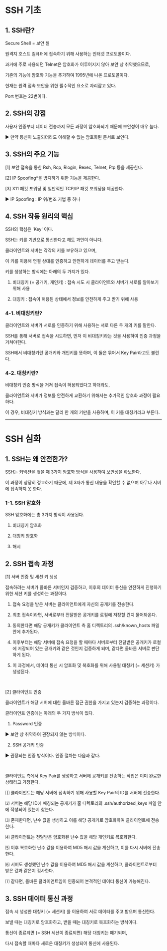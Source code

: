 # SSH 기초

 

## 1. SSH란?

Secure Shell = 보안 셸

원격지 호스트 컴퓨터에 접속하기 위해 사용하는 인터넷 프로토콜이다.

과거에 주로 사용되던 Telnet은 암호화가 이루어지지 않아 보안 상 취약했으므로,

기존의 기능에 암호화 기능을 추가하여 1995년에 나온 프로토콜이다.

현재는 원격 접속 보안을 위한 필수적인 요소로 자리잡고 있다.

Port 번호는 22번이다.

 

## 2. SSH의 강점

사용자 인증부터 데이터 전송까지 모든 과정이 암호화되기 때문에 보안성이 매우 높다.

▶ 만약 통신이 노출되더라도 이해할 수 없는 암호화된 문서로 보인다.

 

## 3. SSH의 주요 기능

[1] 보안 접속을 통한 Rsh, Rcp, Rlogin, Rexec, Telnet, Ftp 등을 제공한다.

[2] IP Spoofing*을 방지하기 위한 기능을 제공한다.

[3] X11 패킷 포워딩 및 일반적인 TCP/IP 패킷 포워딩을 제공한다.

▶ IP Spoofing : IP 위/변조 기법 중 하나

 

## 4. SSH 작동 원리의 핵심

SSH의 핵심은 'Key' 이다.

SSH는 키를 기반으로 통신한다고 해도 과언이 아니다.

클라이언트와 서버는 각각의 키를 보유하고 있으며,

이 키를 이용해 연결 상대를 인증하고 안전하게 데이터를 주고 받는다.

키를 생성하는 방식에는 아래의 두 가지가 있다.

1. 비대칭키 (= 공개키, 개인키) : 접속 시도 시 클라이언트와 서버가 서로를 알아보기 위해 사용

2. 대칭키 : 접속이 허용된 상태에서 정보를 안전하게 주고 받기 위해 사용

 

### 4-1. 비대칭키란?

클라이언트와 서버가 서로를 인증하기 위해 사용하는 서로 다른 두 개의 키를 말한다.

SSH를 통해 서버로 접속을 시도하면, 먼저 이 비대칭키라는 것을 사용하여 인증 과정을 거쳐야한다.

SSH에서 비대칭키란 공개키와 개인키를 뜻하며, 이 둘은 묶어서 Key Pair라고도 불린다.

 

### 4-2. 대칭키란?

비대칭키 인증 방식을 거쳐 접속이 허용되었다고 하더라도,

클라이언트와 서버가 정보를 안전하게 교환하기 위해서는 추가적인 암호화 과정이 필요하다.

이 경우, 비대칭키 방식과는 달리 한 개의 키만을 사용하며, 이 키를 대칭키라고 부른다.


---


# SSH 심화

 

## 1. SSH는 왜 안전한가?

SSH는 커넥션을 맺을 때 3가지 암호화 방식을 사용하여 보안성을 확보한다.

이 과정이 상당히 정교하기 때문에, 제 3자가 통신 내용을 확인할 수 없으며 아무나 서버에 접속하지 못 한다.

 

### 1-1. SSH 암호화

SSH 암호화에는 총 3가지 방식이 사용된다.

1. 비대칭키 암호화

2. 대칭키 암호화

3. 해시

 

## 2. SSH 접속 과정

 

[1] 서버 인증 및 세션 키 생성

접속하려는 서버가 올바른 서버인지 검증하고, 이후의 데이터 통신을 안전하게 진행하기 위한 세션 키를 생성하는 과정이다.

1. 접속 요청을 받은 서버는 클라이언트에게 자신의 공개키를 전송한다.

2. 최초 접속이라면, 서버로부터 전달받은 공개키를 로컬에 저장할 건지 물어봐온다.

3. 동의한다면 해당 공개키가 클라이언트 측 홈 디렉토리의 .ssh/known_hosts 파일 안에 추가된다.

4. 이후부터는 해당 서버에 접속 요청을 할 때마다 서버로부터 전달받은 공개키가 로컬에 저장되어 있는 공개키와 같은 것인지 검증하게 되며, 같다면 올바른 서버로 판단하게 된다.

5. 이 과정에서, 데이터 통신 시 암호화 및 복호화를 위해 사용될 대칭키 (= 세션키) 가 생성된다.

<br>

[2] 클라이언트 인증

클라이언트가 해당 서버에 대한 올바른 접근 권한을 가지고 있는지 검증하는 과정이다.

클라이언트 인증에는 아래의 두 가지 방식이 있다.

 

1. Password 인증

▶ 보안 상 취약하여 권장되지 않는 방식이다.

2. SSH 공개키 인증

▶ 권장되는 인증 방식이다. 인증 절차는 다음과 같다.

<br>

클라이언트 측에서 Key Pair를 생성하고 서버에 공개키를 전송하는 작업은 이미 완료한 상태라고 가정한다.

⒧ 클라이언트는 해당 서버에 접속하기 위해 사용할 Key Pair의 ID를 서버에 전송한다.

⑵ 서버는 해당 ID에 매칭되는 공개키가 홈 디렉토리의 .ssh/authorized_keys 파일 안에 작성되어 있는지 찾는다.

⑶ 존재한다면, 난수 값을 생성하고 이를 해당 공개키로 암호화하여 클라이언트에 전송한다.

⑷ 클라이언트는 전달받은 암호화된 난수 값을 해당 개인키로 복호화한다.

⑸ 이후 복호화한 난수 값을 이용하여 MD5 해시 값을 계산하고, 이를 다시 서버에 전송한다.

⑹ 서버도 생성했던 난수 값을 이용하여 MD5 해시 값을 계산하고, 클라이언트로부터 받은 값과 같은지 검사한다.

⑺ 같다면, 올바른 클라이언트임이 인증되어 본격적인 데이터 통신이 가능해진다.

 

## 3. SSH 데이터 통신 과정

접속 시 생성한 대칭키 (= 세션키) 를 이용하여 서로 데이터를 주고 받으며 통신한다.

보낼 때는 대칭키로 암호화하고, 받을 때는 대칭키로 복호화하는 방식이다.

통신이 종료되면 (= SSH 세션이 종료되면) 해당 대칭키는 폐기되며,

다시 접속할 때마다 새로운 대칭키가 생성되어 통신에 사용된다.
